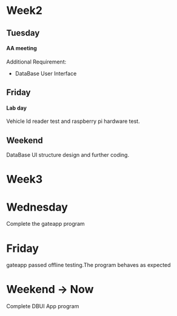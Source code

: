 # Week2 

## Tuesday
#### AA meeting


Additional Requirement:
- DataBase User Interface

## Friday
#### Lab day
Vehicle Id reader test and raspberry pi hardware test.

## Weekend
DataBase UI structure design and further coding.


# Week3

# Wednesday
Complete the gateapp program

# Friday

gateapp passed offline testing.The program behaves as expected

# Weekend -> Now

Complete DBUI App program